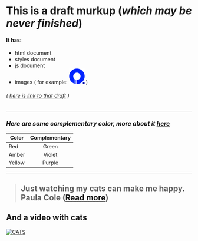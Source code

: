 # This is a draft murkup (*which may be never finished*)
#### It has:
* html document 
* styles document
* js document 
* images ( for example:
![alt text](https://github.com/CookieWithEvil/draft_markup/blob/gh-pages/images/logo.png) )


###### ( [here is link to that draft](https://cookiewithevil.github.io/draft_markup/) )
___
### *Here are some complementary color, more about it [here](https://en.wikipedia.org/wiki/Complementary_colors)*
| Color  | Complementary |
| -------|:-------------:|
| Red    | Green         |
| Amber  | Violet        |
| Yellow | Purple        |
---

> ## Just watching my cats can make me happy. Paula Cole ([Read more](https://www.brainyquote.com/topics/cats))
## And a video with cats

[![CATS](https://i.ytimg.com/vi/SP5RYYK3LaY/hqdefault.jpg)](https://www.youtube.com/watch?v=SP5RYYK3LaY)
